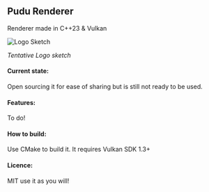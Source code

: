 ## Pudu Renderer
Renderer made in C++23 & Vulkan

![Logo Sketch](https://i.imgur.com/Qx7X4T8.jpeg)

*Tentative Logo sketch*
#### Current state:
Open sourcing it for ease of sharing but is still not ready to be used.
#### Features:
To do!
#### How to build:
Use CMake to build it. It requires Vulkan SDK 1.3+ 

#### Licence:
MIT use it as you will! 




